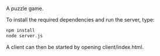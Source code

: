 A puzzle game.

To install the required dependencies and run the server, type:
```bash
npm install
node server.js
```

A client can then be started by opening client/index.html.

